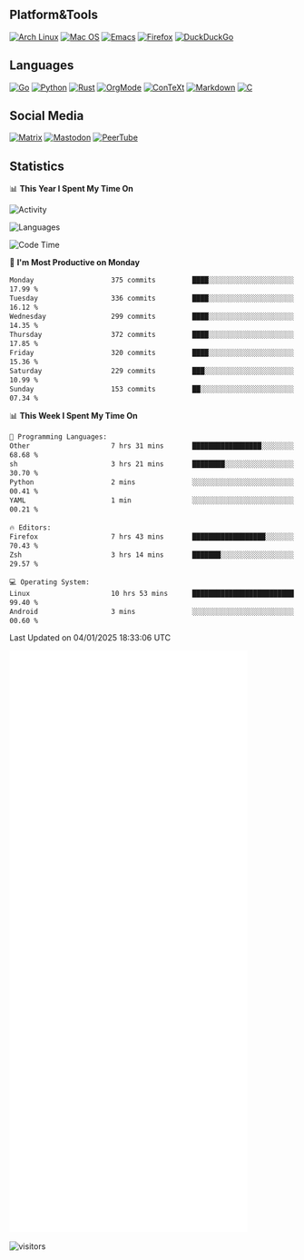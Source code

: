 ## Platform&Tools

[![Arch Linux](https://img.shields.io/badge/ArchLinux-1793D1?logo=arch-linux&logoColor=fff&style=flat-square)](https://archlinux.org/)
[![Mac OS](https://img.shields.io/badge/MacOS-000000?style=flat-square&logo=macos&logoColor=F0F0F0)](https://www.apple.com/macos/)
[![Emacs](https://img.shields.io/badge/Emacs-%237F5AB6.svg?&style=flat-square&logo=gnu-emacs&logoColor=white)](https://www.gnu.org/software/emacs/)
[![Firefox](https://img.shields.io/badge/Firefox-FF7139?style=flat-square&logo=Firefox-Browser&logoColor=white)](https://firefox.com/)
[![DuckDuckGo](https://img.shields.io/badge/DuckDuckGo-DE5833?style=flat-square&logo=DuckDuckGo&logoColor=white)](https://duckduckgo.com/)

## Languages

[![Go](https://img.shields.io/badge/Golang-%2300ADD8.svg?style=flat-square&logo=go&logoColor=white)](https://golang.org/)
[![Python](https://img.shields.io/badge/Python-3670A0?style=flat-square&logo=python&logoColor=ffdd54)](https://www.python.org/)
[![Rust](https://img.shields.io/badge/Rust-%23000000.svg?style=flat-square&logo=rust&logoColor=white)](https://www.rust-lang.org/)
[![OrgMode](https://img.shields.io/badge/OrgMode-%23000000.svg?style=flat-square&logo=org&logoColor=white)](https://orgmode.org/)
[![ConTeXt](https://img.shields.io/badge/ConTeXt-%23008080.svg?style=flat-square&logo=latex&logoColor=white)](https://contextgarden.net/)
[![Markdown](https://img.shields.io/badge/MarkDown-%23000000.svg?style=flat-square&logo=markdown&logoColor=white)](https://daringfireball.net/projects/markdown/)
[![C](https://img.shields.io/badge/C-%2300599C.svg?style=flat-square&logo=c&logoColor=white)](https://www.iso.org/standard/74528.html)

## Social Media
<!--[![Telegram](https://img.shields.io/badge/SteamedFish-2CA5E0?style=social&logo=telegram&logoColor=white)](https://t.me/SteamedFish)-->

[![Matrix](https://img.shields.io/badge/SteamedFish-2CA5E0?style=social&logo=matrix&logoColor=black)](https://matrix.to/#/@i:steamedfish.org)
[![Mastodon](https://img.shields.io/mastodon/follow/109596467238113271?domain=https%3A%2F%2Fmastodon.steamedfish.org%2F&style=social)](https://steamedfish.org/@SteamedFish)
[![PeerTube](https://img.shields.io/badge/PeerTube-23000000.svg?logo=peertube&style=social)](https://peertube.steamedfish.org/)

## Statistics


📊 **This Year I Spent My Time On** 

![Activity](https://wakatime.com/share/@SteamedFish/7529f30a-f1b7-40a4-8d09-e6d855cb7a13.png)

![Languages](https://wakatime.com/share/@SteamedFish/1c5e5366-0e9e-40d8-ac85-d630f61b69c6.svg)

<!--START_SECTION:waka-->
![Code Time](http://img.shields.io/badge/Code%20Time-4%2C243%20hrs%2033%20mins-blue)

📅 **I'm Most Productive on Monday** 

```text
Monday                   375 commits         ████░░░░░░░░░░░░░░░░░░░░░   17.99 % 
Tuesday                  336 commits         ████░░░░░░░░░░░░░░░░░░░░░   16.12 % 
Wednesday                299 commits         ████░░░░░░░░░░░░░░░░░░░░░   14.35 % 
Thursday                 372 commits         ████░░░░░░░░░░░░░░░░░░░░░   17.85 % 
Friday                   320 commits         ████░░░░░░░░░░░░░░░░░░░░░   15.36 % 
Saturday                 229 commits         ███░░░░░░░░░░░░░░░░░░░░░░   10.99 % 
Sunday                   153 commits         ██░░░░░░░░░░░░░░░░░░░░░░░   07.34 % 
```


📊 **This Week I Spent My Time On** 

```text
💬 Programming Languages: 
Other                    7 hrs 31 mins       █████████████████░░░░░░░░   68.68 % 
sh                       3 hrs 21 mins       ████████░░░░░░░░░░░░░░░░░   30.70 % 
Python                   2 mins              ░░░░░░░░░░░░░░░░░░░░░░░░░   00.41 % 
YAML                     1 min               ░░░░░░░░░░░░░░░░░░░░░░░░░   00.21 % 

🔥 Editors: 
Firefox                  7 hrs 43 mins       ██████████████████░░░░░░░   70.43 % 
Zsh                      3 hrs 14 mins       ███████░░░░░░░░░░░░░░░░░░   29.57 % 

💻 Operating System: 
Linux                    10 hrs 53 mins      █████████████████████████   99.40 % 
Android                  3 mins              ░░░░░░░░░░░░░░░░░░░░░░░░░   00.60 % 
```


 Last Updated on 04/01/2025 18:33:06 UTC
<!--END_SECTION:waka-->


![Metrics](https://github.com/SteamedFish/SteamedFish/blob/master/github-metrics.svg)


![visitors](https://visitor-badge.laobi.icu/badge?page_id=SteamedFish.SteamedFish)
